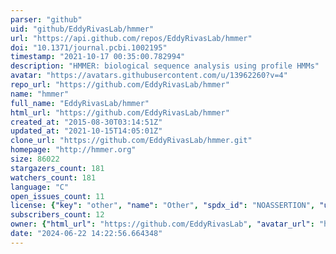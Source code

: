 ```yaml
---
parser: "github"
uid: "github/EddyRivasLab/hmmer"
url: "https://api.github.com/repos/EddyRivasLab/hmmer"
doi: "10.1371/journal.pcbi.1002195"
timestamp: "2021-10-17 00:35:00.782994"
description: "HMMER: biological sequence analysis using profile HMMs"
avatar: "https://avatars.githubusercontent.com/u/13962260?v=4"
repo_url: "https://github.com/EddyRivasLab/hmmer"
name: "hmmer"
full_name: "EddyRivasLab/hmmer"
html_url: "https://github.com/EddyRivasLab/hmmer"
created_at: "2015-08-30T03:14:51Z"
updated_at: "2021-10-15T14:05:01Z"
clone_url: "https://github.com/EddyRivasLab/hmmer.git"
homepage: "http://hmmer.org"
size: 86022
stargazers_count: 181
watchers_count: 181
language: "C"
open_issues_count: 11
license: {"key": "other", "name": "Other", "spdx_id": "NOASSERTION", "url": null, "node_id": "MDc6TGljZW5zZTA="}
subscribers_count: 12
owner: {"html_url": "https://github.com/EddyRivasLab", "avatar_url": "https://avatars.githubusercontent.com/u/13962260?v=4", "login": "EddyRivasLab", "type": "Organization"}
date: "2024-06-22 14:22:56.664348"
---
```

